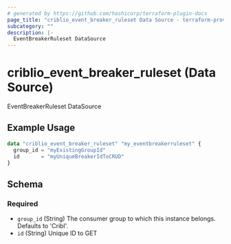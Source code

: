 ```yaml
---
# generated by https://github.com/hashicorp/terraform-plugin-docs
page_title: "criblio_event_breaker_ruleset Data Source - terraform-provider-criblio"
subcategory: ""
description: |-
  EventBreakerRuleset DataSource
---
```


# criblio_event_breaker_ruleset (Data Source)

EventBreakerRuleset DataSource

## Example Usage

```terraform
data "criblio_event_breaker_ruleset" "my_eventbreakerruleset" {
  group_id = "myExistingGroupId"
  id       = "myUniqueBreakerIdToCRUD"
}
```

<!-- schema generated by tfplugindocs -->
## Schema

### Required

- `group_id` (String) The consumer group to which this instance belongs. Defaults to 'Cribl'.
- `id` (String) Unique ID to GET
